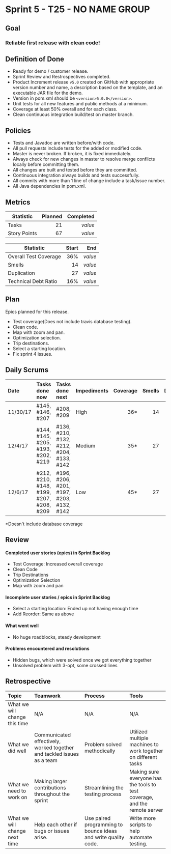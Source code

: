 # Sprint 5 - T25 - NO NAME GROUP

## Goal

### Reliable first release with clean code!

## Definition of Done

* Ready for demo / customer release.
* Sprint Review and Restrospectives completed.
* Product Increment release `v5.0` created on GitHub with appropriate version number and name, a description based on the template, and an executable JAR file for the demo.
* Version in pom.xml should be `<version>5.0.0</version>`.
* Unit tests for all new features and public methods at a minimum.
* Coverage at least 50% overall and for each class.
* Clean continuous integration build/test on master branch.

## Policies

* Tests and Javadoc are written before/with code.  
* All pull requests include tests for the added or modified code.
* Master is never broken.  If broken, it is fixed immediately.
* Always check for new changes in master to resolve merge conflicts locally before committing them.
* All changes are built and tested before they are committed.
* Continuous integration always builds and tests successfully.
* All commits with more than 1 line of change include a task/issue number.
* All Java dependencies in pom.xml.


## Metrics

Statistic | Planned | Completed
--- | ---: | ---:
Tasks |  21  | *value* 
Story Points |  67  | *value* 


Statistic | Start | End
--- | ---: | ---:
Overall Test Coverage | 36% | *value* 
Smells | 14 | *value* 
Duplication | 27 | *value* 
Technical Debt Ratio | 16% | *value* 

## Plan

Epics planned for this release.

* Test coverage(Does not include travis database testing).
* Clean code.
* Map with zoom and pan.
* Optimization selection.
* Trip destinations.
* Select a starting location. 
* Fix sprint 4 issues.

## Daily Scrums

Date | Tasks done now | Tasks done next | Impediments | Coverage | Smells | Duplication | Technical Debt Ratio
:--- | :--- | :--- | :--- | ---: | ---: | ---: | ---:
11/30/17 | #145, #146, #207 | #208, #209 | High | 36* | 14 | 27 | 16%
12/4/17 | #144, #145, #205, #193, #202, #219 | #136, #210, #132, #212, #204, #133, #142 | Medium | 35* | 27 | 48 | 14%
12/6/17| #212, #210, #148, #199, #207, #208, #209 | #196, #206, #201, #197, #203, #132, #142 | Low | 45* | 27 | 48 | 14%

*Doesn't include database coverage
 

## Review

#### Completed user stories (epics) in Sprint Backlog 
* Test Coverage: Increased overall coverage
* Clean Code
* Trip Destinations
* Optimization Selection
* Map with zoom and pan

#### Incomplete user stories / epics in Sprint Backlog 
* Select a starting location: Ended up not having enough time
* Add Reorder: Same as above

#### What went well
* No huge roadblocks, steady development


#### Problems encountered and resolutions
* Hidden bugs, which were solved once we got everything together
* Unsolved problem with 3-opt, some crossed lines

## Retrospective

Topic | Teamwork | Process | Tools
:--- | :--- | :--- | :---
What we will change this time | N/A | N/A | N/A
What we did well | Communicated effectively, worked together and tackled issues as a team | Problem solved methodically | Utilized multiple machines to work together on different tasks 
What we need to work on | Making larger contributions throughout the sprint | Streamlining the testing process | Making sure everyone has the tools to test coverage, and the remote server
What we will change next time | Help each other if bugs or issues arise. | Use paired programming to bounce ideas and write quality code. | Write more scripts to help automate testing.

